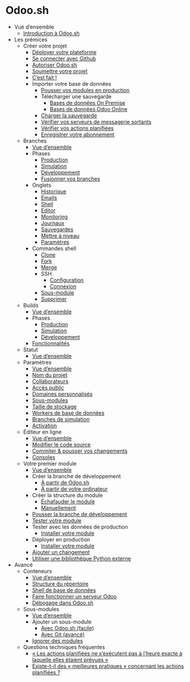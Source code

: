 # Odoo.sh

  * Vue d’ensemble
    * [Introduction à Odoo.sh](odoo_sh/overview/introduction.html)
  * Les prémices
    * Créer votre projet
      * [Déployer votre plateforme](odoo_sh/getting_started/create.html#deploy-your-platform)
      * [Se connecter avec Github](odoo_sh/getting_started/create.html#sign-in-with-github)
      * [Autoriser Odoo.sh](odoo_sh/getting_started/create.html#authorize-odoo-sh)
      * [Soumettre votre projet](odoo_sh/getting_started/create.html#submit-your-project)
      * [C’est fait !](odoo_sh/getting_started/create.html#you-re-done)
      * Importer votre base de données
        * [Pousser vos modules en production](odoo_sh/getting_started/create.html#push-your-modules-in-production)
        * Télécharger une sauvegarde
          * [Bases de données On Premise](odoo_sh/getting_started/create.html#on-premise-databases)
          * [Bases de données Odoo Online](odoo_sh/getting_started/create.html#odoo-online-databases)
        * [Charger la sauvegarde](odoo_sh/getting_started/create.html#upload-the-backup)
        * [Vérifier vos serveurs de messagerie sortants](odoo_sh/getting_started/create.html#check-your-outgoing-email-servers)
        * [Vérifier vos actions planifiées](odoo_sh/getting_started/create.html#check-your-scheduled-actions)
        * [Enregistrer votre abonnement](odoo_sh/getting_started/create.html#register-your-subscription)
    * Branches
      * [Vue d’ensemble](odoo_sh/getting_started/branches.html#overview)
      * Phases
        * [Production](odoo_sh/getting_started/branches.html#production)
        * [Simulation](odoo_sh/getting_started/branches.html#staging)
        * [Développement](odoo_sh/getting_started/branches.html#development)
        * [Fusionner vos branches](odoo_sh/getting_started/branches.html#merging-your-branches)
      * Onglets
        * [Historique](odoo_sh/getting_started/branches.html#history)
        * [Emails](odoo_sh/getting_started/branches.html#mails)
        * [Shell](odoo_sh/getting_started/branches.html#shell)
        * [Editor](odoo_sh/getting_started/branches.html#editor)
        * [Monitoring](odoo_sh/getting_started/branches.html#monitoring)
        * [Journaux](odoo_sh/getting_started/branches.html#logs)
        * [Sauvegardes](odoo_sh/getting_started/branches.html#backups)
        * [Mettre à niveau](odoo_sh/getting_started/branches.html#upgrade)
        * [Paramètres](odoo_sh/getting_started/branches.html#settings)
      * Commandes shell
        * [Clone](odoo_sh/getting_started/branches.html#clone)
        * [Fork](odoo_sh/getting_started/branches.html#fork)
        * [Merge](odoo_sh/getting_started/branches.html#merge)
        * SSH
          * [Configuration](odoo_sh/getting_started/branches.html#setup)
          * [Connexion](odoo_sh/getting_started/branches.html#connection)
        * [Sous-module](odoo_sh/getting_started/branches.html#submodule)
        * [Supprimer](odoo_sh/getting_started/branches.html#delete)
    * Builds
      * [Vue d’ensemble](odoo_sh/getting_started/builds.html#overview)
      * Phases
        * [Production](odoo_sh/getting_started/builds.html#production)
        * [Simulation](odoo_sh/getting_started/builds.html#staging)
        * [Développement](odoo_sh/getting_started/builds.html#development)
      * [Fonctionnalités](odoo_sh/getting_started/builds.html#features)
    * Statut
      * [Vue d’ensemble](odoo_sh/getting_started/status.html#overview)
    * Paramètres
      * [Vue d’ensemble](odoo_sh/getting_started/settings.html#overview)
      * [Nom du projet](odoo_sh/getting_started/settings.html#project-name)
      * [Collaborateurs](odoo_sh/getting_started/settings.html#collaborators)
      * [Accès public](odoo_sh/getting_started/settings.html#public-access)
      * [Domaines personnalisés](odoo_sh/getting_started/settings.html#custom-domains)
      * [Sous-modules](odoo_sh/getting_started/settings.html#submodules)
      * [Taille de stockage](odoo_sh/getting_started/settings.html#storage-size)
      * [Workers de base de données](odoo_sh/getting_started/settings.html#database-workers)
      * [Branches de simulation](odoo_sh/getting_started/settings.html#staging-branches)
      * [Activation](odoo_sh/getting_started/settings.html#activation)
    * Éditeur en ligne
      * [Vue d’ensemble](odoo_sh/getting_started/online-editor.html#overview)
      * [Modifier le code source](odoo_sh/getting_started/online-editor.html#edit-the-source-code)
      * [Commiter & pousser vos changements](odoo_sh/getting_started/online-editor.html#commit-push-your-changes)
      * [Consoles](odoo_sh/getting_started/online-editor.html#consoles)
    * Votre premier module
      * [Vue d’ensemble](odoo_sh/getting_started/first_module.html#overview)
      * Créer la branche de développement
        * [À partir de Odoo.sh](odoo_sh/getting_started/first_module.html#from-odoo-sh)
        * [À partir de votre ordinateur](odoo_sh/getting_started/first_module.html#from-your-computer)
      * Créer la structure du module
        * [Échafauder le module](odoo_sh/getting_started/first_module.html#scaffolding-the-module)
        * [Manuellement](odoo_sh/getting_started/first_module.html#manually)
      * [Pousser la branche de développement](odoo_sh/getting_started/first_module.html#push-the-development-branch)
      * [Tester votre module](odoo_sh/getting_started/first_module.html#test-your-module)
      * Tester avec les données de production
        * [Installer votre module](odoo_sh/getting_started/first_module.html#install-your-module)
      * Déployer en production
        * [Installer votre module](odoo_sh/getting_started/first_module.html#id1)
      * [Ajouter un changement](odoo_sh/getting_started/first_module.html#add-a-change)
      * [Utiliser une bibliothèque Python externe](odoo_sh/getting_started/first_module.html#use-an-external-python-library)
  * Avancé
    * Conteneurs
      * [Vue d’ensemble](odoo_sh/advanced/containers.html#overview)
      * [Structure du répertoire](odoo_sh/advanced/containers.html#directory-structure)
      * [Shell de base de données](odoo_sh/advanced/containers.html#database-shell)
      * [Faire fonctionner un serveur Odoo](odoo_sh/advanced/containers.html#run-an-odoo-server)
      * [Débogage dans Odoo.sh](odoo_sh/advanced/containers.html#debugging-in-odoo-sh)
    * Sous-modules
      * [Vue d’ensemble](odoo_sh/advanced/submodules.html#overview)
      * Ajouter un sous-module
        * [Avec Odoo.sh (facile)](odoo_sh/advanced/submodules.html#with-odoo-sh-simple)
        * [Avec Git (avancé)](odoo_sh/advanced/submodules.html#with-git-advanced)
      * [Ignorer des modules](odoo_sh/advanced/submodules.html#ignore-modules)
    * Questions techniques fréquentes
      * [« Les actions planifiées ne s’exécutent pas à l’heure exacte à laquelle elles étaient prévues »](odoo_sh/advanced/frequent_technical_questions.html#scheduled-actions-do-not-run-at-the-exact-time-they-were-expected)
      * [Existe-t-il des « meilleures pratiques » concernant les actions planifiées ?](odoo_sh/advanced/frequent_technical_questions.html#are-there-best-practices-regarding-scheduled-actions)

